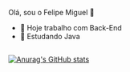 Olá, sou o Felipe Miguel 👋

- 👜 Hoje trabalho com Back-End
- 🌱 Estudando Java 

##
[![Anurag's GitHub stats](https://github-readme-stats.vercel.app/api?username=femiguel)](https://github.com/femiguel/github-readme-stats)
